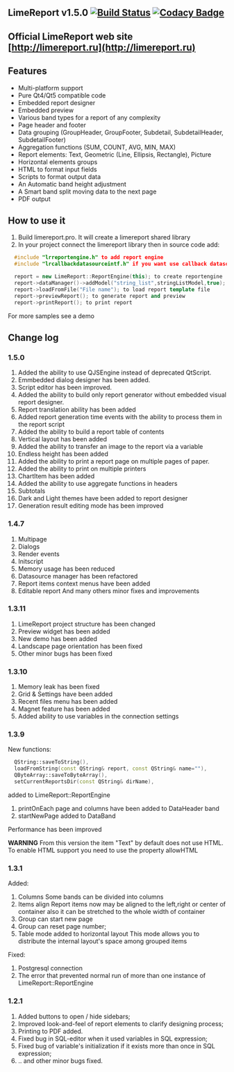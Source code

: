 
LimeReport v1.5.0    [![Build Status](https://api.travis-ci.org/fralx/LimeReport.svg?branch=master)](https://travis-ci.org/fralx/LimeReport)
[![Codacy Badge](https://api.codacy.com/project/badge/Grade/bc31412ea4814f30825b5ed3723e9a70)](https://app.codacy.com/app/fralx/LimeReport?utm_source=github.com&utm_medium=referral&utm_content=fralx/LimeReport&utm_campaign=Badge_Grade_Dashboard)
-----------
Official LimeReport web site [http://limereport.ru](http://limereport.ru)
-----------

## Features
*   Multi-platform support
*   Pure Qt4/Qt5 compatible code
*   Embedded report designer
*   Embedded preview
*   Various band types for a report of any complexity
*   Page header and footer
*   Data grouping (GroupHeader, GroupFooter, Subdetail, SubdetailHeader, SubdetailFooter)
*   Aggregation functions (SUM, COUNT, AVG, MIN, MAX)
*   Report elements: Text, Geometric (Line, Ellipsis, Rectangle), Picture
*   Horizontal elements groups
*   HTML to format input fields
*   Scripts to format output data
*   An Automatic band height adjustment
*   A Smart band split moving data to the next page
*   PDF output


## How to use it
1. Build limereport.pro. It will create a limereport shared library  
2. In your project connect the limereport library then in source code add:

```cpp
  #include "lrreportengine.h" to add report engine
  #include "lrcallbackdatasourceintf.h" if you want use callback datasources

  report = new LimeReport::ReportEngine(this); to create reportengine
  report->dataManager()->addModel("string_list",stringListModel,true); to add datasource to report engine
  report->loadFromFile("File name"); to load report template file
  report->previewReport(); to generate report and preview
  report->printReport(); to print report

```
For more samples see a demo

## Change log

### 1.5.0

1.  Added the ability to use QJSEngine instead of deprecated QtScript.
2.  Emmbedded dialog designer has been added.
3.  Script editor has been improved.
4.  Added the ability to build only report generator without embedded visual report designer.
5.  Report translation ability has been added
6.  Added report generation time events with the ability to process them in the report script
7.  Added the ability to build a report table of contents
8.  Vertical layout has been added
9.  Added the ability to transfer an image to the report via a variable
10.  Endless height has been added
11.  Added the ability to print a report page on multiple pages of paper.
12.  Added the ability to print on multiple printers
13.  ChartItem has been added
14.  Added the ability to use aggregate functions in headers
15.  Subtotals 
16.  Dark and Light themes have been added to report designer
17.  Generation result editing mode has been improved

### 1.4.7
1.  Multipage
2.  Dialogs
3.  Render events 
4.  Initscript
5.  Memory usage has been reduced 
6.  Datasource manager has been refactored
7.  Report items context menus have been added
8.  Editable report
And many others minor fixes and improvements

### 1.3.11
1.  LimeReport project structure has been changed
2.  Preview widget has been added
3.  New demo has been added
4.  Landscape page orientation has been fixed
5.  Other minor bugs has been fixed

### 1.3.10
1.  Memory leak has been fixed
2.  Grid & Settings have been added
3.  Recent files menu has been added
4.  Magnet feature has been added
5.  Added ability to use variables in the connection settings

### 1.3.9
New functions:
```cpp
  QString::saveToString(),
  loadFromString(const QString& report, const QString& name=""),
  QByteArray::saveToByteArray(),
  setCurrentReportsDir(const QString& dirName),
```
added to LimeReport::ReportEngine

1.  printOnEach page and columns have been added to DataHeader band
2.  startNewPage added to DataBand

Performance has been improved

**WARNING**
From this version the item "Text" by default does not use HTML.
To enable HTML support you need to use the property allowHTML

### 1.3.1
Added:
1.  Columns
   Some bands can be divided into columns
2.  Items align
   Report items now may be aligned to the left,right or center of container
   also it can be stretched to the whole width of container
3.  Group can start new page
4.  Group can reset page number;
5.  Table mode added to horizontal layout
   This mode allows you to distribute the internal layout's space among grouped items

Fixed:
1.  Postgresql connection
2.  The error that prevented normal run of more than one instance of LimeReport::ReportEngine

### 1.2.1
1.  Added buttons to open / hide sidebars;
2.  Improved look-and-feel of report elements to clarify designing process;
3.  Printing to PDF added.  
4.  Fixed bug in SQL-editor when it used variables in SQL expression;
5.  Fixed bug of variable's initialization if it exists more than once in SQL expression;
6.  .. and other minor bugs fixed.
